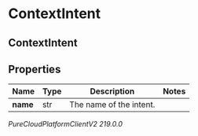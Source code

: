 # ContextIntent

## ContextIntent

## Properties

|Name | Type | Description | Notes|
|------------ | ------------- | ------------- | -------------|
| **name** | str | The name of the intent. | |



_PureCloudPlatformClientV2 219.0.0_
